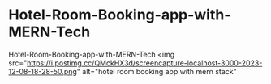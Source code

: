 # Hotel-Room-Booking-app-with-MERN-Tech
Hotel-Room-Booking-app-with-MERN-Tech
<img src="https://i.postimg.cc/QMckHX3d/screencapture-localhost-3000-2023-12-08-18-28-50.png" alt="hotel room booking app with mern stack"
